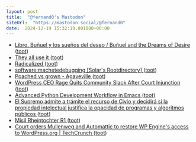 ```yaml
---
layout: post
title:  "@fernand0's Mastodon"
siteUrl:  "https://mastodon.social/@fernand0"
date:  2024-12-19 15:32:19.801000+00:00
---
```

*  [Libro. Buñuel y los sueños del deseo / Buñuel and the Dreams of Desire ](https://fotografiasenmovimiento.wordpress.com/2024/12/19/libro-bunuel-y-los-suenos-del-deseo-bunuel-and-the-dreams-of-desire) ([toot](https://mastodon.social/@fernand0/113680209661032576))
*  [They all use it ](https://registerspill.thorstenball.com/p/they-all-use-i) ([toot](https://mastodon.social/@fernand0/113680181388207316))
*  [Radicalized ](https://prospect.org/culture/books/2024-12-09-radicalized-cory-doctorow-story-health-care) ([toot](https://mastodon.social/@fernand0/113679448904205643))
*  [software:machetedebugging [Solar's Rootdirectory] ](https://rootdirectory.de/doku.php?id=software:machetedebuggin) ([toot](https://mastodon.social/@fernand0/113679301224592688))
*  [Poached vs grown - Agaveville ](https://www.agaveville.org/viewtopic.php?t=1371) ([toot](https://mastodon.social/@fernand0/113678925376490015))
*  [WordPress CEO Rage Quits Community Slack After Court Injunction ](https://www.404media.co/wordpress-wp-engine-preliminary-injunction) ([toot](https://mastodon.social/@fernand0/113678734216169719))
*  [Advanced Python Development Workflow in Emacs ](https://blog.serghei.pl/posts/emacs-python-ide) ([toot](https://mastodon.social/@fernand0/113678144880686808))
*  [El Supremo admite a trámite el recurso de Civio y decidirá si la propiedad intelectual justifica la opacidad de programas y algoritmos públicos ](https://civio.es/novedades/2024/12/04/tribunal-Supremo-auto-propiedad-intelectual-transparencia-civio-bosco) ([toot](https://mastodon.social/@fernand0/113677905225895125))
*  [Misil Rheintochter R1 ](https://www.flickr.com/photos/fernand0/54205405301) ([toot](https://mastodon.social/@fernand0/113677206627675346))
*  [Court orders Mullenweg and Automattic to restore WP Engine's access to WordPress.org \| TechCrunch ](https://techcrunch.com/2024/12/10/court-orders-mullenweg-and-automattic-to-restore-wp-engines-access-to-wordpress-org) ([toot](https://mastodon.social/@fernand0/113677206329155465))
